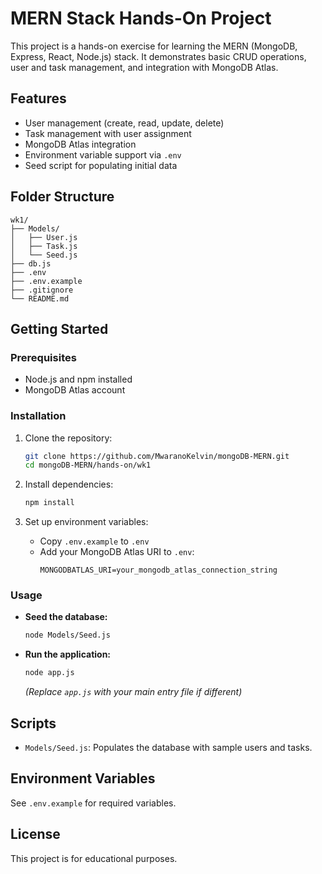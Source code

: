 # MERN Stack Hands-On Project

This project is a hands-on exercise for learning the MERN (MongoDB, Express, React, Node.js) stack. It demonstrates basic CRUD operations, user and task management, and integration with MongoDB Atlas.

## Features

- User management (create, read, update, delete)
- Task management with user assignment
- MongoDB Atlas integration
- Environment variable support via `.env`
- Seed script for populating initial data

## Folder Structure

```
wk1/
├── Models/
│   ├── User.js
│   ├── Task.js
│   └── Seed.js
├── db.js
├── .env
├── .env.example
├── .gitignore
└── README.md
```

## Getting Started

### Prerequisites

- Node.js and npm installed
- MongoDB Atlas account

### Installation

1. Clone the repository:
    ```bash
    git clone https://github.com/MwaranoKelvin/mongoDB-MERN.git
    cd mongoDB-MERN/hands-on/wk1
    ```

2. Install dependencies:
    ```bash
    npm install
    ```

3. Set up environment variables:
    - Copy `.env.example` to `.env`
    - Add your MongoDB Atlas URI to `.env`:
      ```
      MONGODBATLAS_URI=your_mongodb_atlas_connection_string
      ```

### Usage

- **Seed the database:**
    ```bash
    node Models/Seed.js
    ```
- **Run the application:**
    ```bash
    node app.js
    ```
    *(Replace `app.js` with your main entry file if different)*

## Scripts

- `Models/Seed.js`: Populates the database with sample users and tasks.

## Environment Variables

See `.env.example` for required variables.

## License

This project is for educational purposes.
